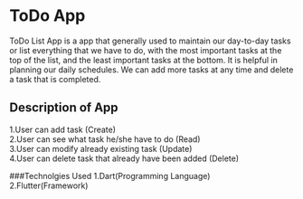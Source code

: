 # ToDo App 
ToDo List App is a app that generally used to maintain our day-to-day tasks or list everything that we have to do, with the most important tasks at the top of the list, and the least important tasks at the bottom. It is helpful in planning our daily schedules. We can add more tasks at any time and delete a task that is completed. 

## Description of App
1.User can add task (Create) <br> 
2.User can see what task he/she have to do (Read)<br>
3.User can modify already existing task (Update)<br>
4.User can delete task that already have been added (Delete)<br>

###Technolgies Used
1.Dart(Programming Language)<br>
2.Flutter(Framework)
